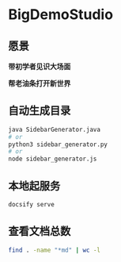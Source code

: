 # BigDemoStudio

## 愿景

**带初学者见识大场面**

**帮老油条打开新世界**


## 自动生成目录

```bash
java SidebarGenerator.java
# or
python3 sidebar_generator.py
# or
node sidebar_generator.js
```


## 本地起服务

```bash
docsify serve
```


## 查看文档总数
```bash
find . -name "*md" | wc -l
```

